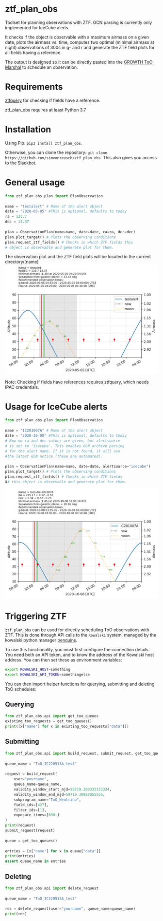 # ztf_plan_obs
Toolset for planning observations with ZTF. GCN parsing is currently only implemented for IceCube alerts.

It checks if the object is observable with a maximum airmass on a given date, plots the airmass vs. time, computes two optimal (minimal airmass at night) observations of 300s in g- and r and generate the ZTF field plots for all fields having a reference.

The output is designed so it can be directly pasted into the [GROWTH ToO Marshal](http://skipper.caltech.edu:8081/login?next=%2Fplan_manual) to schedule an observation.

# Requirements
[ztfquery](https://github.com/mickaelrigault/ztfquery) for checking if fields have a reference.

ztf_plan_obs requires at least Python 3.7

# Installation
Using Pip: ```pip3 install ztf_plan_obs```.

Otherwise, you can clone the repository: ```git clone https://github.com/simeonreusch/ztf_plan_obs```. This also gives you access to the Slackbot.

# General usage
```python
from ztf_plan_obs.plan import PlanObservation

name = "testalert" # Name of the alert object
date = "2020-05-05" #This is optional, defaults to today
ra = 133.7
dec = 13.37

plan = ObservationPlan(name=name, date=date, ra=ra, dec=dec)
plan.plot_target() # Plots the observing conditions
plan.request_ztf_fields() # Checks in which ZTF fields this 
# object is observable and generate plot for them.
```
The observation plot and the ZTF field plots will be located in the current directory/[name]
![](examples/figures/observation_plot_generic.png)

Note: Checking if fields have references requires ztfquery, which needs IPAC credentials.

# Usage for IceCube alerts
```python
from ztf_plan_obs.plan import PlanObservation

name = "IC201007A" # Name of the alert object
date = "2020-10-08" #This is optional, defaults to today
# Now no ra and dec values are given, but alertsource 
# is set to 'icecube'. This enables GCN archive parsing 
# for the alert name. If it is not found, it will use 
#the latest GCN notice (these are automated).

plan = ObservationPlan(name=name, date=date, alertsource="icecube")
plan.plot_target() # Plots the observing conditions
plan.request_ztf_fields() # Checks in which ZTF fields 
ä# this object is observable and generate plot for them.
```
![](examples/figures/observation_plot_icecube.png)

# Triggering ZTF

`ztf_plan_obs` can be used for directly scheduling ToO observations with ZTF. 
This is done through API calls to the `Kowalski` system, managed by the kowalski python manager [penquins](https://github.com/dmitryduev/penquins).

To use this functionality, you must first configure the connection details. You need both an API token, and to know the address of the Kowalski host address.
You can then set these as environment variables:

```bash
export KOWALSKI_HOST=something
export KOWALSKI_API_TOKEN=somethingelse
```

You can then import helper functions for querying, submitting and deleting ToO schedules:

## Querying

```python
from ztf_plan_obs.api import get_too_queues
existing_too_requests = get_too_queues()
print([x["name"] for x in existing_too_requests["data"]])
```

## Submitting

```python
from ztf_plan_obs.api import build_request, submit_request, get_too_queues

queue_name = "ToO_IC220513A_test"

request = build_request(
    user="yourname",
    queue_name=queue_name,
    validity_window_start_mjd=59719.309333333334,
    validity_window_end_mjd=59719.30988055556,
    subprogram_name="ToO_Neutrino",
    field_ids=[427],
    filter_ids=[1],
    exposure_times=[600.]
) 
print(request)
submit_request(request)

queue = get_too_queues()

entries = [x["name"] for x in queue["data"]]
print(entries)
assert queue_name in entries
```

## Deleting
```python
from ztf_plan_obs.api import delete_request

queue_name = "ToO_IC220513A_test"

res = delete_request(user="yourname", queue_name=queue_name)
print(res)
```
